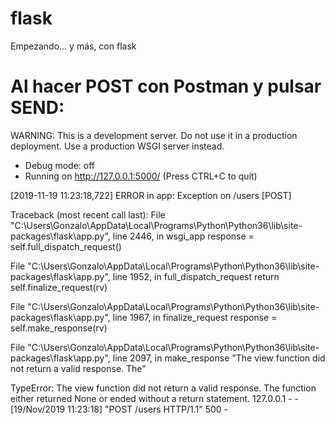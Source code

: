 # flask
Empezando... y más,  con flask


Al hacer POST con Postman y pulsar SEND:
========================================

WARNING: This is a development server. Do not use it in a production deployment.
   Use a production WSGI server instead.
 * Debug mode: off
 * Running on http://127.0.0.1:5000/ (Press CTRL+C to quit)
 
[2019-11-19 11:23:18,722] ERROR in app: Exception on /users [POST]

Traceback (most recent call last):
  File "C:\Users\Gonzalo\AppData\Local\Programs\Python\Python36\lib\site-packages\flask\app.py", line 2446, in wsgi_app
    response = self.full_dispatch_request()
    
  File "C:\Users\Gonzalo\AppData\Local\Programs\Python\Python36\lib\site-packages\flask\app.py", line 1952, in full_dispatch_request
    return self.finalize_request(rv)
    
  File "C:\Users\Gonzalo\AppData\Local\Programs\Python\Python36\lib\site-packages\flask\app.py", line 1967, in finalize_request
    response = self.make_response(rv)
    
  File "C:\Users\Gonzalo\AppData\Local\Programs\Python\Python36\lib\site-packages\flask\app.py", line 2097, in make_response
    "The view function did not return a valid response. The"
    
TypeError: The view function did not return a valid response. The function either returned None or ended without a return statement.
127.0.0.1 - - [19/Nov/2019 11:23:18] "POST /users HTTP/1.1" 500 -
